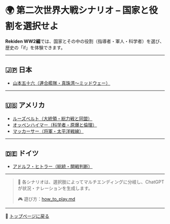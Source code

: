 # 🌍 第二次世界大戦シナリオ – 国家と役割を選択せよ

**Rekiden WW2編**では、国家とその中の役割（指導者・軍人・科学者）を選び、歴史の「if」を体験できます。

---

## 🇯🇵 日本

- [山本五十六（連合艦隊・真珠湾〜ミッドウェー）](./japan/yamamoto_navy.md)
<!-- 今後追加予定：
- 東條英機（政治・開戦判断）
- 登戸研究所（秘密兵器研究） -->

---

## 🇺🇸 アメリカ

- [ルーズベルト（大統領・総力戦と同盟）](./usa/roosevelt_strategy.md)
- [オッペンハイマー（科学者・原爆と倫理）](./usa/oppenheimer_ethics.md)
- [マッカーサー（将軍・太平洋戦線）](./usa/macarthur_pacific.md)

---

## 🇩🇪 ドイツ

- [アドルフ・ヒトラー（総統・開戦判断）](./germany/hitler_politics.md)
<!-- 今後追加予定：
- ロンメル（将軍・北アフリカ戦線）
- フォン・ブラウン（科学者・V2ロケット） -->

---

> 🔁 各シナリオは、選択肢によってマルチエンディングに分岐し、ChatGPTが状況・ナレーションを生成します。
>  
> 🎮 遊び方：[how_to_play.md](../docs/how_to_play.md)

---

📜 [トップページに戻る](../README.md)
